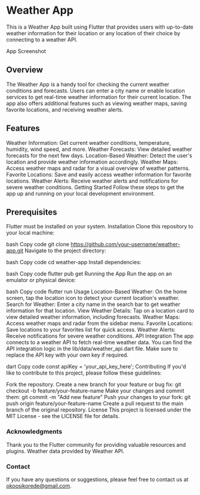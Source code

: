 # Weather App
This is a Weather App built using Flutter that provides users with up-to-date weather information for their location or any location of their choice by connecting to a weather API.

App Screenshot

## Overview
The Weather App is a handy tool for checking the current weather conditions and forecasts. Users can enter a city name or enable location services to get real-time weather information for their current location. The app also offers additional features such as viewing weather maps, saving favorite locations, and receiving weather alerts.

## Features
Weather Information: Get current weather conditions, temperature, humidity, wind speed, and more.
Weather Forecasts: View detailed weather forecasts for the next few days.
Location-Based Weather: Detect the user's location and provide weather information accordingly.
Weather Maps: Access weather maps and radar for a visual overview of weather patterns.
Favorite Locations: Save and easily access weather information for favorite locations.
Weather Alerts: Receive weather alerts and notifications for severe weather conditions.
Getting Started
Follow these steps to get the app up and running on your local development environment.

## Prerequisites
Flutter must be installed on your system.
Installation
Clone this repository to your local machine:

bash
Copy code
git clone https://github.com/your-username/weather-app.git
Navigate to the project directory:

bash
Copy code
cd weather-app
Install dependencies:

bash
Copy code
flutter pub get
Running the App
Run the app on an emulator or physical device:

bash
Copy code
flutter run
Usage
Location-Based Weather: On the home screen, tap the location icon to detect your current location's weather.
Search for Weather: Enter a city name in the search bar to get weather information for that location.
View Weather Details: Tap on a location card to view detailed weather information, including forecasts.
Weather Maps: Access weather maps and radar from the sidebar menu.
Favorite Locations: Save locations to your favorites list for quick access.
Weather Alerts: Receive notifications for severe weather conditions.
API Integration
The app connects to a weather API to fetch real-time weather data. You can find the API integration logic in the lib/data/weather_api.dart file. Make sure to replace the API key with your own key if required.

dart
Copy code
const apiKey = 'your_api_key_here';
Contributing
If you'd like to contribute to this project, please follow these guidelines:

Fork the repository.
Create a new branch for your feature or bug fix: git checkout -b feature/your-feature-name
Make your changes and commit them: git commit -m "Add new feature"
Push your changes to your fork: git push origin feature/your-feature-name
Create a pull request to the main branch of the original repository.
License
This project is licensed under the MIT License - see the LICENSE file for details.

### Acknowledgments
Thank you to the Flutter community for providing valuable resources and plugins.
Weather data provided by Weather API.
### Contact
If you have any questions or suggestions, please feel free to contact us at okoosikorede@gmail.com.

